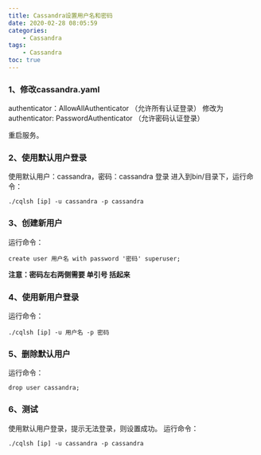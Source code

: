 ```yaml
---
title: Cassandra设置用户名和密码
date: 2020-02-28 08:05:59
categories:
	- Cassandra
tags: 
	- Cassandra
toc: true
---
```


### 1、修改cassandra.yaml
authenticator：AllowAllAuthenticator （允许所有认证登录）
修改为
authenticator: PasswordAuthenticator （允许密码认证登录）

重启服务。



### 2、使用默认用户登录

使用默认用户：cassandra，密码：cassandra 登录
进入到bin/目录下，运行命令：

```shell
./cqlsh [ip] -u cassandra -p cassandra
```



### 3、创建新用户

运行命令：

```cql
create user 用户名 with password '密码' superuser;
```
**注意：密码左右两侧需要 单引号 括起来**



### 4、使用新用户登录

运行命令：

```shell
./cqlsh [ip] -u 用户名 -p 密码
```



### 5、删除默认用户

运行命令：

```cql
drop user cassandra;
```



### 6、测试

使用默认用户登录，提示无法登录，则设置成功。
运行命令：

```shell
./cqlsh [ip] -u cassandra -p cassandra
```
